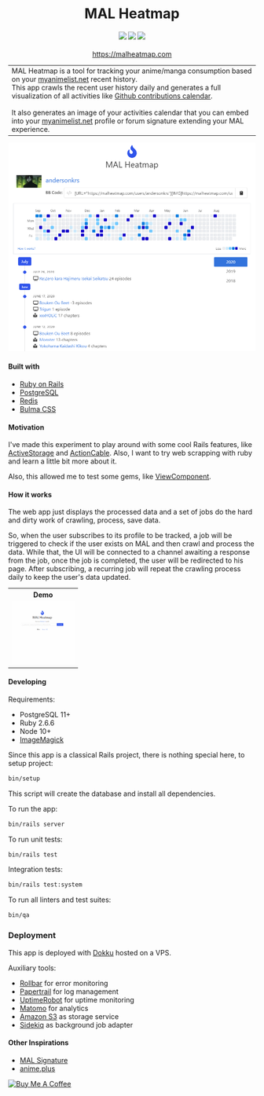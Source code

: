 <h1 align="center">
  MAL Heatmap
</h1>

<h4 align="center">
  <a href="https://github.com/AndersonSKM/malheatmap"><img src="https://github.com/AndersonSKM/malheatmap/workflows/ci/badge.svg"/></a>
  <a href="https://codeclimate.com/github/AndersonSKM/malheatmap/maintainability"><img src="https://api.codeclimate.com/v1/badges/73438b976e8c224d94f1/maintainability" /></a>
  <a href="https://codeclimate.com/github/AndersonSKM/malheatmap/test_coverage"><img src="https://api.codeclimate.com/v1/badges/73438b976e8c224d94f1/test_coverage" /></a>
</h4>

<p align="center">
 <a href="https://malheatmap.com">https://malheatmap.com</a>
</p>

<table>
<tr>
<td>
  MAL Heatmap is a tool for tracking your anime/manga consumption based on your <a href='https://myanimelist.net'>myanimelist.net</a> recent history.<br>
  This app crawls the recent user history daily and generates a full visualization of all activities like <a href='https://github.blog/2013-01-07-introducing-contributions/'>Github contributions calendar</a>.
  <br><br>
  It also generates an image of your activities calendar that you can embed into your <a href='https://myanimelist.net'>myanimelist.net</a> profile or forum signature extending your MAL experience. 
</td>
</tr>
</table>

![Demo](.github/app-demo.png?raw=true "Demo")

#### Built with

* [Ruby on Rails](https://rubyonrails.org/)
* [PostgreSQL](https://www.postgresql.org/)
* [Redis](https://redis.io/)
* [Bulma CSS](https://bulma.io/)

#### Motivation

I've made this experiment to play around with some cool Rails features, like [ActiveStorage](https://edgeguides.rubyonrails.org/active_storage_overview.html) and [ActionCable](https://guides.rubyonrails.org/action_cable_overview.html). Also, I want to try web scrapping with ruby and learn a little bit more about it.

Also, this allowed me to test some gems, like [ViewComponent](https://github.com/github/view_component).

#### How it works

The web app just displays the processed data and a set of jobs do the hard and dirty work of crawling, process, save data.

So, when the user subscribes to its profile to be tracked, a job will be triggered to check if the user exists on MAL and then crawl and process the data. While that, the UI will be connected to a channel awaiting a response from the job, once the job is completed, the user will be redirected to his page. After subscribing, a recurring job will repeat the crawling process daily to keep the user's data updated.

<table>
  <tr>
    <th>Demo</th>
  </tr>  
  <tr>
    <td>
      <img src=".github/subscription_demo.gif" alt="Subscription Demo" width="128" height="128">
    </td> 
  </tr>
</table>

#### Developing

Requirements:

* PostgreSQL 11+
* Ruby 2.6.6
* Node 10+
* [ImageMagick](https://imagemagick.org/index.php)

Since this app is a classical Rails project, there is nothing special here, to setup project:

```sh
bin/setup
```

This script will create the database and install all dependencies.

To run the app:

```sh
bin/rails server
```

To run unit tests:

```sh
bin/rails test
```

Integration tests:

```sh
bin/rails test:system
```

To run all linters and test suites:

```sh
bin/qa
```

### Deployment

This app is deployed with [Dokku](http://dokku.viewdocs.io/dokku/) hosted on a VPS.

Auxiliary tools:

* [Rollbar](https://rollbar.com/) for error monitoring
* [Papertrail](https://www.papertrail.com/) for log management
* [UptimeRobot](https://uptimerobot.com/) for uptime monitoring
* [Matomo](https://matomo.org) for analytics
* [Amazon S3](https://aws.amazon/com/s3) as storage service
* [Sidekiq](https://sidekiq.org/) as background job adapter

#### Other Inspirations

* [MAL Signature](https://malsignature.com)
* [anime.plus](https://anime.plus)

<a href="https://www.buymeacoffee.com/andersonkrs" target="_blank"><img src="https://cdn.buymeacoffee.com/buttons/default-orange.png" alt="Buy Me A Coffee" height="41" width="174"></a>
